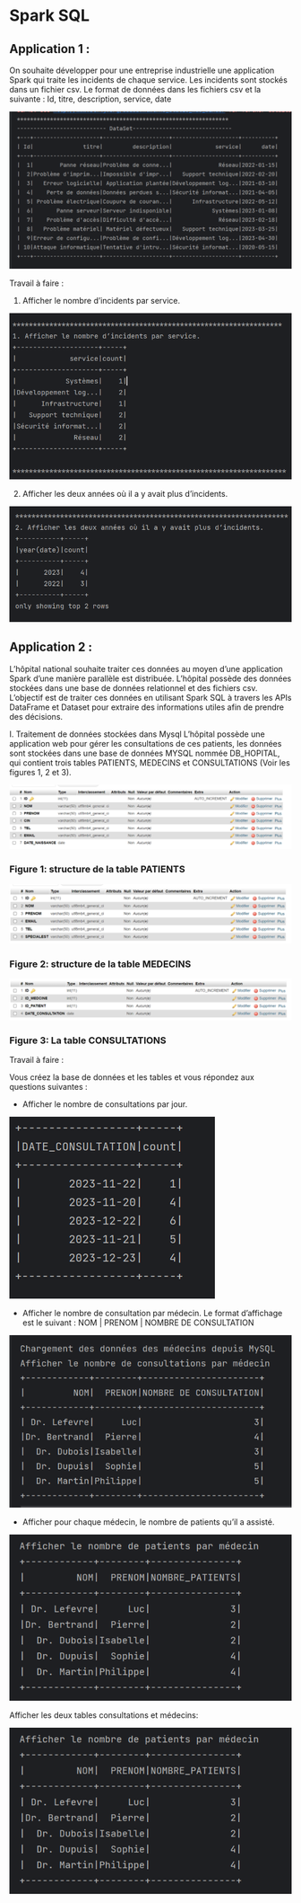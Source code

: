 <h1> Spark SQL </h1>


<h2> Application 1 : </h2>
On souhaite développer pour une entreprise industrielle une application Spark qui traite les
incidents de chaque service. Les incidents sont stockés dans un fichier csv.
Le format de données dans les fichiers csv et la suivante :
Id, titre, description, service, date

<img src="captures/Capture4.png"></img>

Travail à faire :

1. Afficher le nombre d’incidents par service.

<img src="captures/Capture5.png"></img>

2. Afficher les deux années où il a y avait plus d’incidents.

<img src="captures/Capture6.png"></img>

<h2> Application 2 : </h2>

L’hôpital national souhaite traiter ces données au moyen d’une application Spark d’une
manière parallèle est distribuée. L’hôpital possède des données stockées dans une base de
données relationnel et des fichiers csv. L’objectif est de traiter ces données en utilisant Spark
SQL à travers les APIs DataFrame et Dataset pour extraire des informations utiles afin de
prendre des décisions.

I. Traitement de données stockées dans Mysql
L’hôpital possède une application web pour gérer les consultations de ces patients, les
données sont stockées dans une base de données MYSQL nommée DB_HOPITAL, qui
contient trois tables PATIENTS, MEDECINS et CONSULTATIONS (Voir les figures 1, 2 et 3).

<img src="captures/Capture1.png"></img>
<h3>Figure 1: structure de la table PATIENTS</h3>

<img src="captures/Capture2.png"></img>
<h3>Figure 2: structure de la table MEDECINS</h3>

<img src="captures/Capture3.png"></img>
<h3>Figure 3: La table CONSULTATIONS</h3>

Travail à faire :

Vous créez la base de données et les tables et vous répondez aux questions suivantes :
- Afficher le nombre de consultations par jour.

<img src="captures/Capture7.png"></img>

- Afficher le nombre de consultation par médecin. Le format d’affichage est le suivant :
NOM | PRENOM | NOMBRE DE CONSULTATION

<img src="captures/Capture8.png"></img>

- Afficher pour chaque médecin, le nombre de patients qu’il a assisté.

<img src="captures/Capture9.png"></img>

Afficher les deux tables consultations et médecins:

<img src="captures/Capture9.png"></img>
